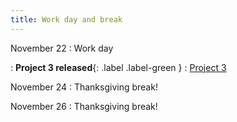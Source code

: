 ```yaml
---
title: Work day and break
---
```


November 22
: Work day

: **Project 3 released**{: .label .label-green }
  : [Project 3](https://sta112-f21.github.io/projects/project_3.html)

November 24
: Thanksgiving break!


November 26
: Thanksgiving break!